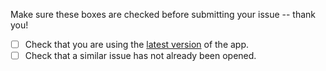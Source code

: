 Make sure these boxes are checked before submitting your issue -- thank you!

- [ ] Check that you are using the [latest version](https://github.com/unfoldingWord-dev/ts-android/releases/latest) of the app.
- [ ] Check that a similar issue has not already been opened.
